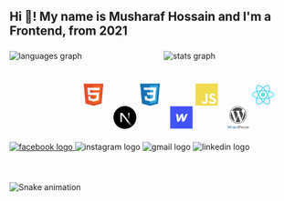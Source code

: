 <h2 align="left">Hi 👋! My name is Musharaf Hossain and I'm a Frontend, from 2021</h2>

###

<div align="center">
 <img src="https://github-readme-stats.vercel.app/api?username=musharaf377&hide_title=false&hide_rank=false&show_icons=true&include_all_commits=true&count_private=true&disable_animations=false&theme=dracula&locale=en&hide_border=false" height="150" alt="stats graph"  />
 <img align="left" src="https://github-readme-stats.vercel.app/api/top-langs?username=musharaf377&locale=en&hide_title=false&layout=compact&card_width=320&langs_count=5&theme=dracula&hide_border=false" height="150" alt="languages graph"  />
</div>

###



###

<div style="display: inline_block"><br>
<img height="40" align="center" alt="Erica-HTML" height="30" width="40" src="https://raw.githubusercontent.com/devicons/devicon/master/icons/html5/html5-original.svg">
 &nbsp;&nbsp;&nbsp;&nbsp;&nbsp;&nbsp;&nbsp;&nbsp;&nbsp;&nbsp;&nbsp;&nbsp;&nbsp;

<img height="40" align="center" alt="Erica-CSS" height="30" width="40" src="https://raw.githubusercontent.com/devicons/devicon/master/icons/css3/css3-original.svg">
 &nbsp;&nbsp;&nbsp;&nbsp;&nbsp;&nbsp;&nbsp;&nbsp;&nbsp;&nbsp;&nbsp;&nbsp;&nbsp;

 <img height="40" align="center" alt="Erica-Js" height="30" width="40" src="https://raw.githubusercontent.com/devicons/devicon/master/icons/javascript/javascript-plain.svg">
 &nbsp;&nbsp;&nbsp;&nbsp;&nbsp;&nbsp;&nbsp;&nbsp;&nbsp;&nbsp;&nbsp;&nbsp;&nbsp;
  

  <img height="40" align="center" alt="Erica-React" height="30" width="40" src="https://raw.githubusercontent.com/devicons/devicon/master/icons/react/react-original.svg">
 &nbsp;&nbsp;&nbsp;&nbsp;&nbsp;&nbsp;&nbsp;&nbsp;&nbsp;&nbsp;&nbsp;&nbsp;&nbsp;

  <img height="40" align="center" alt="Erica-Nexjs" height="30" width="40" src="https://raw.githubusercontent.com/devicons/devicon/master/icons/nextjs/nextjs-original.svg">
&nbsp;&nbsp;&nbsp;&nbsp;&nbsp;&nbsp;&nbsp;&nbsp;&nbsp;&nbsp;&nbsp;&nbsp;&nbsp;

  <img height="40" align="center" alt="Erica-Webflow" height="30" width="40" src="https://raw.githubusercontent.com/devicons/devicon/master/icons/webflow/webflow-original.svg"> 
  &nbsp;&nbsp;&nbsp;&nbsp;&nbsp;&nbsp;&nbsp;&nbsp;&nbsp;&nbsp;&nbsp;&nbsp;&nbsp;

  <img height="40" align="center" alt="Erica-Wordpress" height="30" width="40" src="https://raw.githubusercontent.com/devicons/devicon/master/icons/wordpress/wordpress-original.svg">
  
</div>

###

<div align="left">
  <a href="https://www.facebook.com/freelancer.musharaf/">
    <img src="https://img.shields.io/static/v1?message=Facebook&logo=facebook&label=&color=E4405F&logoColor=white&labelColor=&style=for-the-badge" height="35" alt="facebook logo"  />
  </a>

 <img src="https://img.shields.io/static/v1?message=Instagram&logo=instagram&label=&color=E4405F&logoColor=white&labelColor=&style=for-the-badge" height="35" alt="instagram logo"  />
  
  <img src="https://img.shields.io/static/v1?message=Gmail&logo=gmail&label=&color=D14836&logoColor=white&labelColor=&style=for-the-badge" height="35" alt="gmail logo"  />
  <img src="https://img.shields.io/static/v1?message=LinkedIn&logo=linkedin&label=&color=0077B5&logoColor=white&labelColor=&style=for-the-badge" height="35" alt="linkedin logo"  />
</div>

###

<br clear="both">

![Snake animation](https://github.com/eagrundy/eagrundy/blob/output/github-contribution-grid-snake.svg)
###
